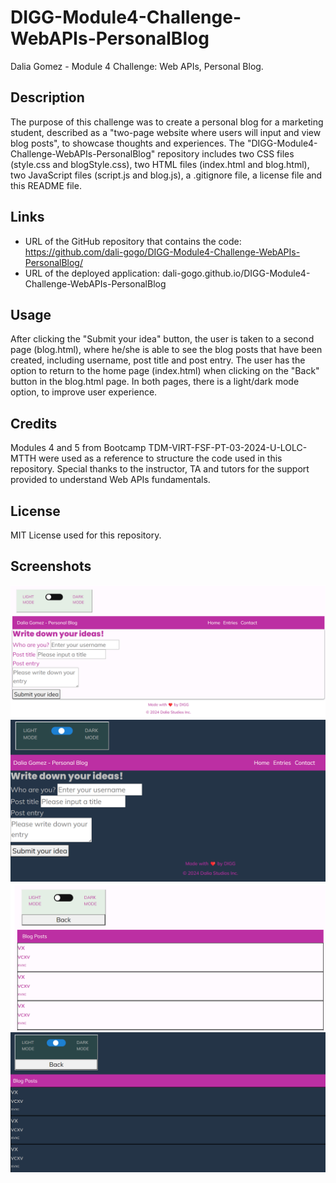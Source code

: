 # DIGG-Module4-Challenge-WebAPIs-PersonalBlog
Dalia Gomez - Module 4 Challenge: Web APIs, Personal Blog.

## Description
The purpose of this challenge was to create a personal blog for a marketing student, described as a "two-page website where users will input and view blog posts", to showcase thoughts and experiences. The "DIGG-Module4-Challenge-WebAPIs-PersonalBlog" repository includes two CSS files (style.css and blogStyle.css), two HTML files (index.html and blog.html), two JavaScript files (script.js and blog.js), a .gitignore file, a license file and this README file.

## Links
- URL of the GitHub repository that contains the code: https://github.com/dali-gogo/DIGG-Module4-Challenge-WebAPIs-PersonalBlog/
- URL of the deployed application: dali-gogo.github.io/DIGG-Module4-Challenge-WebAPIs-PersonalBlog 

## Usage
After clicking the "Submit your idea" button, the user is taken to a second page (blog.html), where he/she is able to see the blog posts that have been created, including username, post title and post entry. The user has the option to return to the home page (index.html) when clicking on the "Back" button in the blog.html page. In both pages, there is a light/dark mode option, to improve user experience.

## Credits
Modules 4 and 5 from Bootcamp TDM-VIRT-FSF-PT-03-2024-U-LOLC-MTTH were used as a reference to structure the code used in this repository. Special thanks to the instructor, TA and tutors for the support provided to understand Web APIs fundamentals.

## License
MIT License used for this repository.

## Screenshots
![Screenshot of the website deployed: light mode, home page (index.html)](./assets/images/LightModeIndex.png)
![Screenshot of the website deployed: dark mode, home page (index.html)](./assets/images/DarkModeIndex.png)
![Screenshot of the website deployed: light mode, blog page (blog.html)](./assets/images/LightModeBlog.png)
![Screenshot of the website deployed: light mode, blog page (blog.html)](./assets/images/DarkModeBlog.png)
